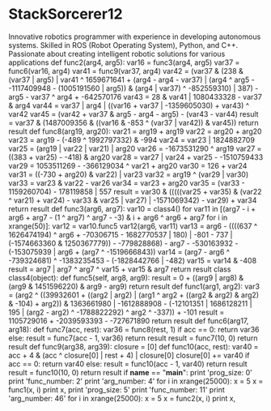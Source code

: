 # StackSorcerer12
Innovative robotics programmer with experience in developing autonomous systems. Skilled in ROS (Robot Operating System), Python, and C++. Passionate about creating intelligent robotic solutions for various applications
def func2(arg4, arg5):
    var16 = func3(arg4, arg5)
    var37 = func6(var16, arg4)
    var41 = func9(var37, arg4)
    var42 = (var37 & (238 & (var37 | arg5) | var41 ^ 1659671641 + (arg4 - arg4 - var37) | (arg4 ^ arg5 - -1117409948 - (1005191560 | arg5)) & (arg4 | var37) ^ -852559310) | 387) - arg5 - var37 ^ arg4 + -642570176
    var43 = 28 & var41 | 1080433328 - var37 & arg4
    var44 = var37 | arg4 | ((var16 + var37 | -1359605030) + var43) ^ var42
    var45 = (var42 + var37 & arg5 - arg4 - arg5) - (var43 - var44)
    result = var37 & (1487009356 & ((var16 & -853 ^ (var37 | var42)) & var45))
    return result
def func8(arg19, arg20):
    var21 = arg19 + arg19
    var22 = arg20 + arg20
    var23 = arg19 - (-489 ^ 1992797332) & -994
    var24 = var23 | 1824882709
    var25 = (arg19 | var22 | var21) | arg20
    var26 = -1673531290 ^ arg19
    var27 = ((383 + var25) - -418) & arg20
    var28 = var27 | var24 + var25 - -1510759433
    var29 = 1053511269 - -366129034 ^ var21 + arg20
    var30 = 126 + var24
    var31 = ((-730 + arg20) & var22) | var23
    var32 = arg19 ^ (var29 | var30)
    var33 = var23 & var22 - var26
    var34 = var23 + arg20
    var35 = (var33 - 1159260704) - 178119858 | 557
    result = var30 & (((((var25 + var35) & (var22 ^ var21) + var24) - var33 & var25 | var27) | -1571069342) - var29) + var34
    return result
def func3(arg6, arg7):
    var10 = class4()
    for var11 in [(arg7 - i + arg6 + arg7 - (1 ^ arg7) ^ arg7 - -3) & i + arg6 ^ arg6 + arg7 for i in xrange(50)]:
        var12 = var10.func5
        var12(arg6, var11)
    var13 = arg6 - ((((637 ^ 1626474194) ^ arg6 + -70306715 - 1682770537 | 180) | -801 - 737 | (-1574663360 & 1250367779)) - -779828868) - arg7 - -530163932 - (-153075939 | arg6 + (arg7 ^ -1519666843))
    var14 = (arg7 - arg6 ^ -739324681) ^ -1383235453 - (-1828442766 | -482)
    var15 = var14 & -408
    result = arg7 | arg7 ^ arg7 ^ var15 + var15 & arg7
    return result
class class4(object):
    def func5(self, arg8, arg9):
        result = 0 + ((arg9 | arg8) & (arg9 & 1451596220) & arg9 - arg9)
        return result
def func1(arg1, arg2):
    var3 = (arg2 ^ ((39932601 + ((arg2 | arg2) | (arg1 ^ arg2 + ((arg2 & arg2) & arg2) & -104) + arg2)) & 1363661980 | -1612888908 - (-12101351 | 1686128211 | 195 | (arg2 - arg2) ^ -1788822292) ^ arg2 ^ -337)) + -101
    result = 1105729016 + -2039593393 - -727671890
    return result
def func6(arg17, arg18):
    def func7(acc, rest):
        var36 = func8(rest, 1)
        if acc == 0:
            return var36
        else:
            result = func7(acc - 1, var36)
            return result
    result = func7(10, 0)
    return result
def func9(arg38, arg39):
    closure = [0]
    def func10(acc, rest):
        var40 = acc + 4 & (acc ^ closure[0] | rest + 4) | closure[0]
        closure[0] += var40
        if acc == 0:
            return var40
        else:
            result = func10(acc - 1, var40)
            return result
    result = func10(10, 0)
    return result
if __name__ == "__main__":
    print 'prog_size: 0'
    print 'func_number: 2'
    print 'arg_number: 4'
    for i in xrange(25000):
        x = 5
        x = func1(x, i)
        print x,
    print 'prog_size: 5'
    print 'func_number: 11'
    print 'arg_number: 46'
    for i in xrange(25000):
        x = 5
        x = func2(x, i)
        print x,
